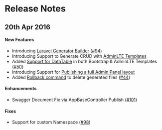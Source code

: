 # Release Notes

## 20th Apr 2016

#### New Features
- Introducing [Laravel Generator Builder](http://labs.hublinkaz.com/laravelgenerator/docs/generator-gui-interface) ([#94](https://github.com/HublinkazLabs/laravel-generator/issues/94))
- Introducing Support to Generate CRUD with [AdminLTE Templates](http://labs.hublinkaz.com/laravelgenerator/docs/templates/adminlte)
- Added [Support for DataTable](http://labs.hublinkaz.com/laravelgenerator/docs/options/scaffold-options) in both Bootstrap & AdminLTE Templates ([#50](https://github.com/HublinkazLabs/laravel-generator/issues/50))
- Introducing Support for [Publishing a full Admin Panel layout](http://labs.hublinkaz.com/laravelgenerator/docs/advanced/publish-layout)
- Added [Rollback command](http://labs.hublinkaz.com/laravelgenerator/docs/advanced/commands) to delete generated files ([#44](https://github.com/HublinkazLabs/laravel-generator/issues/44))
 
#### Enhancements
- Swagger Document Fix via AppBaseController Publish ([#101](https://github.com/HublinkazLabs/laravel-generator/issues/101))

#### Fixes
- Support for custom Namespace ([#98](https://github.com/HublinkazLabs/laravel-generator/issues/98))